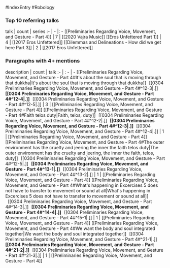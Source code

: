 #IndexEntry #Robology

### Top 10 referring talks
talk | count | series
:- | - |: -
[[Preliminaries Regarding Voice, Movement, and Gesture - Part 4]] | 7 | [[2020 Vajra Music]]
[[Eros Unfettered Part 1]] | 4 | [[2017 Eros Unfettered]]
[[Dilemmas and Delineations - How did we get here Part 3]] | 2 | [[2017 Eros Unfettered]]

### Paragraphs with 4+ mentions
description | count | talk
:- | : - | -
[[Preliminaries Regarding Voice, Movement, and Gesture - Part 4#It's about the soul that is moving through that dukkha\|It's about the soul that is moving through that dukkha]] &nbsp;&nbsp;[[0304 Preliminaries Regarding Voice, Movement, and Gesture - Part 4#^12-3\|.]] &nbsp; **[[0304 Preliminaries Regarding Voice, Movement, and Gesture - Part 4#^12-4\|.]]** &nbsp; [[0304 Preliminaries Regarding Voice, Movement, and Gesture - Part 4#^12-5\|.]] | 3 | [[Preliminaries Regarding Voice, Movement, and Gesture - Part 4]]
[[Preliminaries Regarding Voice, Movement, and Gesture - Part 4#Faith telos duty\|Faith, telos, duty]] &nbsp;&nbsp;[[0304 Preliminaries Regarding Voice, Movement, and Gesture - Part 4#^12-2\|.]] &nbsp; **[[0304 Preliminaries Regarding Voice, Movement, and Gesture - Part 4#^12-3\|.]]** &nbsp; [[0304 Preliminaries Regarding Voice, Movement, and Gesture - Part 4#^12-4\|.]] | 1 | [[Preliminaries Regarding Voice, Movement, and Gesture - Part 4]]
[[Preliminaries Regarding Voice, Movement, and Gesture - Part 4#The outer environment has the cruelty and jeering the inner the faith telos duty\|The outer environment has the cruelty and jeering, the inner the faith, telos, duty]] &nbsp;&nbsp;[[0304 Preliminaries Regarding Voice, Movement, and Gesture - Part 4#^12-5\|.]] &nbsp; **[[0304 Preliminaries Regarding Voice, Movement, and Gesture - Part 4#^13-1\|.]]** &nbsp; [[0304 Preliminaries Regarding Voice, Movement, and Gesture - Part 4#^13-2\|.]] | 1 | [[Preliminaries Regarding Voice, Movement, and Gesture - Part 4]]
[[Preliminaries Regarding Voice, Movement, and Gesture - Part 4#What's happening in Excercises 5 does not have to transfer to movement or sound at all\|What's happening in Excercises 5 does not have to transfer to movement or sound at all]] &nbsp;&nbsp;[[0304 Preliminaries Regarding Voice, Movement, and Gesture - Part 4#^14-3\|.]] &nbsp; **[[0304 Preliminaries Regarding Voice, Movement, and Gesture - Part 4#^14-4\|.]]** &nbsp; [[0304 Preliminaries Regarding Voice, Movement, and Gesture - Part 4#^15-1\|.]] | 1 | [[Preliminaries Regarding Voice, Movement, and Gesture - Part 4]]
[[Preliminaries Regarding Voice, Movement, and Gesture - Part 4#We want the body and soul integrated together\|We want the body and soul integrated together]] &nbsp;&nbsp;[[0304 Preliminaries Regarding Voice, Movement, and Gesture - Part 4#^21-1\|.]] &nbsp; **[[0304 Preliminaries Regarding Voice, Movement, and Gesture - Part 4#^21-2\|.]]** &nbsp; [[0304 Preliminaries Regarding Voice, Movement, and Gesture - Part 4#^21-3\|.]] | 1 | [[Preliminaries Regarding Voice, Movement, and Gesture - Part 4]]

